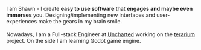 I am Shawn - I create **easy to use software** that **engages and maybe even immerses** you. Designing/implementing new interfaces and user-experiences make the gears in my brain smile.
\
\
Nowadays, I am a Full-stack Engineer at [Uncharted](https://uncharted.software/) working on the [terarium](app.terarium.ai) project. On the side I am learning Godot game engine.